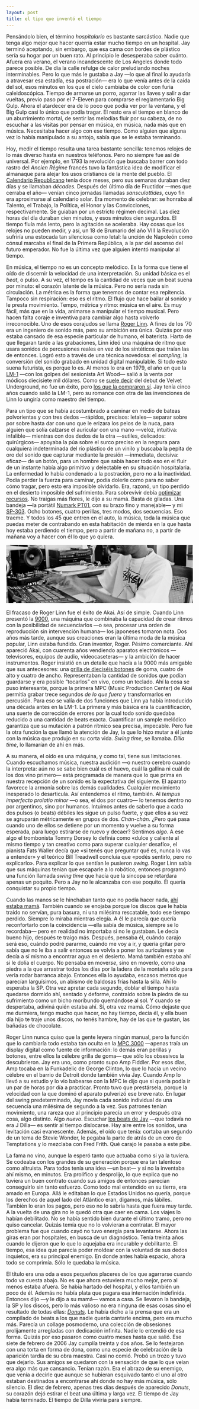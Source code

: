 ```yaml
---
layout: post
title: el tipo que inventó el tiempo
---
```


Pensándolo bien, el término *hospitalario* es bastante sarcástico. Nadie que tenga algo mejor que hacer querría estar mucho tiempo en un hospital. Jay terminó aceptando, sin embargo, que esa cama con bordes de plástico sería su hogar por un buen rato. Al principio le desesperaba saber cuánto. Afuera era verano, el verano incandescente de Los Angeles donde todo parece posible. De día la calle refulge de calor preludiando noches interminables. Pero lo que más le gustaba a Jay —lo que al final lo ayudaría a atravesar esa estadía, esa postración— era lo que venía antes de la caída del sol, esos minutos en los que el cielo cambiaba de color con furia caleidoscópica. Tiempo de armarse un porro, agarrar las llaves y salir a dar vueltas, previo paso por el 7-Eleven para comprarse el reglamentario Big Gulp. Ahora el atardecer era de lo poco que podía ver por la ventana, y el Big Gulp casi lo único que podía tragar. El resto era el tiempo en blanco de un aburrimiento mortal, de sentir las melodías fluir por su cabeza, de no escuchar a las visitas por pensar en música, en música, nada más que en música. Necesitaba hacer algo con ese tiempo. Como alguien que alguna vez lo había manipulado a su antojo, sabía que se le estaba terminando.

Hoy, medir el tiempo resulta una tarea bastante sencilla: tenemos relojes de lo más diverso hasta en nuestros teléfonos. Pero no siempre fue así de universal. Por ejemplo, en 1793 la revolución que buscaba barrer con todo rastro del *Ancien Régime* francés tuvo la fantástica idea de modificar el almanaque para alejar los usos cristianos de la mente del pueblo. El [Calendario Republicano](http://www.antique-horology.org/_Editorial/RepublicanCalendar/default.htm) tenía doce meses, pero sus semanas duraban diez días y se llamaban *décades*. Después del último día de Fructidor —mes que cerraba el año— venían cinco jornadas llamadas *sansculottides*, cuyo fin era aproximarse al calendario solar. Era momento de celebrar: se honraba al Talento, el Trabajo, la Política, el Honor y las Convicciones, respectivamente. Se guiaban por un estricto régimen decimal. Las diez horas del día duraban cien minutos, y esos minutos cien segundos. El tiempo fluía más lento, pero la agitación se aceleraba. Hay cosas que los relojes no pueden medir, y así, un 18 de Brumario del año VIII la Revolución sufriría una estocada tan silenciosa como letal: la unción de Napoleón como cónsul marcaba el final de la Primera República, a la par del ascenso del futuro emperador. No fue la última vez que alguien intentó manipular al tiempo.

En música, el tiempo no es un concepto melódico. Es la forma que tiene el oído de discernir la velocidad de una interpretación. Su unidad básica es el *beat*, o pulso. A su vez, el tempo es la cantidad de veces que un beat suena por minuto: el corazón latente de la música. Pero no sería nada sin circulación. La métrica es la forma que tenemos de contar esa repitencia. Tampoco sin respiración: eso es el ritmo. El flujo que hace bailar al sonido y le presta movimiento. Tempo, métrica y ritmo: música en el aire. Es muy fácil, más que en la vida, animarse a manipular el tiempo musical. Pero hacen falta coraje e inventiva para cambiar algo hasta volverlo irreconocible. Uno de esos corajudos se llama [Roger Linn](https://www.dazeddigital.com/artsandculture/article/21322/1/roger-linn-doctor-beat). A fines de los ’70 era un ingeniero de sonido más, pero su ambición era única. Quizás por eso estaba cansado de esa especie particular de humano, el baterista. Harto de que llegaran tarde a las grabaciones, Linn ideó una máquina de ritmo que usara sonidos de percusiones reales en vez de los sintéticos que traían las de entonces. Logró esto a través de una técnica novedosa: el *sampling*, la conversión del sonido grabado en unidad digital manipulable. Si todo esto suena futurista, es porque lo es. Al menos lo era en 1979, el año en que la [LM-1](https://www.polynominal.com/Roger-Linn-lm1/) —con los golpes del sesionista Art Wood— salió a la venta por módicos diecisiete mil dólares. Como se [suele decir](https://quoteinvestigator.com/2016/03/01/velvet/) del debut de Velvet Underground, no fue un éxito, pero [los que la compraron sí](https://reverb.com/news/prince-and-the-linn-lm-1). Jay tenía cinco años cuando salió la LM-1, pero su romance con otra de las invenciones de Linn lo ungiría como maestro del tiempo.

Para un tipo que se había acostumbrado a caminar en medio de bateas polvorientas y con tres dedos —rápidos, precisos: letales— separar sobre por sobre hasta dar con uno que le erizara los pelos de la nuca, para alguien que solía calzarse el auricular con una mano —veloz, intuitiva: infalible— mientras con dos dedos de la otra —sutiles, delicados: quirúrgicos— apoyaba la púa sobre el surco preciso en la negrura para cualquiera indeterminada del río plástico de un vinilo y buscaba la pepita de oro del sonido que capturar mediante la presión —inmediata, decisiva: eficaz— de un botón, para un hombre que sabía hacer todo eso en el fluir de un instante había algo primitivo y delectable en su situación hospitalaria. La enfermedad lo había condenado a la postración, pero no a la inactividad. Podía perder la fuerza para caminar, podía dolerle como para no saber cómo tragar, pero esto era imposible olvidarlo. Era, razonó, un tipo perdido en el desierto imposible del sufrimiento. Para sobrevivir debía [optimizar recursos](https://www.mpc-forums.com/viewtopic.php?p=400221). No traigas más flores, le dijo a su mamá. Basta de giladas. Una bandeja —la portátil [Numark PT01](https://www.numark.com/product/pt01), con su brazo fino y manejable— y mi [SP-303](https://www.boss.info/es-es/products/sp-303/). Ocho botones, cuatro perillas, tres modos, dos secuencias. Eso traeme. Y todos los 45 que entren en el auto, la música, toda la música que puedas meter de contrabando en esta habitación de mierda en la que hasta hoy estaba perdiendo el tiempo, pero a partir de mañana no, a partir de mañana voy a hacer con él lo que yo quiera.

![alt text](https://raw.githubusercontent.com/irigoin/irigoin.github.io/master/images/dilla.jpg "Workinonit")

El fracaso de Roger Linn fue el éxito de Akai. Así de simple. Cuando Linn presentó la [9000](https://www.muzines.co.uk/articles/linn-9000/12464), una máquina que combinaba la capacidad de crear ritmos con la posibilidad de secuenciarlos —o sea, procesar una orden de reproducción sin intervención humana— los japoneses tomaron nota. Dos años más tarde, aunque sus creaciones eran la última moda de la música popular, Linn estaba fundido. Gran inventor, Roger. Pésimo comerciante. Ahí apareció Akai, con cuarenta años vendiendo aparatos electrónicos —televisores, equipos de audio, videocaseteras— y la ambición de hacer instrumentos. Roger insistió en un detalle que hacía a la 9000 más amigable que sus antecesores: una [grilla de dieciséis botones](https://www.elektronauts.com/uploads/default/optimized/3X/9/0/9080905e174be6f4bbd95cface9a2d1552843d4d_2_690x434.JPG) de goma, cuatro de alto y cuatro de ancho. Representaban la cantidad de sonidos que podían guardarse y era posible “tocarlos” en vivo, como un teclado. Ahí la cosa se puso interesante, porque la primera MPC (Music Production Center) de Akai permitía grabar trece segundos *de lo que fuera* y transformarlos en percusión. Para eso se valía de dos funciones que Linn ya había introducido una década antes en la LM-1. La primera y más básica era la cuantificación, una suerte de corrección de errores por la cual todo sonido quedaba reducido a una cantidad de beats exacta. Cuantificar un sample melódico garantiza que su mutación a patrón rítmico sea precisa, impecable. Pero fue la otra función la que llamó la atención de Jay, la que lo hizo mutar a él junto con la música que produjo en su corta vida. *Swing time*, se llamaba. *Dilla time*, lo llamarían de ahí en más.

A su manera, el oído es una máquina, y como tal, tiene sus limitaciones. Cuando escuchamos música, nuestra audición —o nuestro cerebro cuando la interpreta: aún no se sabe bien cuál es el huevo, cuál la gallina ni cuál de los dos vino primero— está programada de manera que lo que prima en nuestra recepción de un sonido es la expectativa del siguiente. El aparato favorece la armonía sobre las demás cualidades. Cualquier movimiento inesperado lo desarticula. Así entendemos el ritmo, también. Al *tempus imperfecto prolatio minor* —o sea, el dos por cuatro— lo tenemos dentro no por argentinos, sino por humanos. Intuimos antes de saberlo que a cada dos pulsos (o beats) débiles les sigue un pulso fuerte, y que ellos a su vez se agruparán métricamente en grupos de dos. *Chán-chán*. ¿Pero qué pasa cuando uno de ellos se detiene por un momento y vuelve a su forma esperada, para luego estirarse de nuevo y decaer? Sentimos *algo*. A ese algo el trombonista Tommy Dorsey lo definía como «dulce y caliente al mismo tiempo y tan creativo como para superar cualquier desafío», el pianista Fats Waller decía que «si tenés que preguntar qué es, nunca lo vas a entender» y el teórico Bill Treadwell concluía que «podés sentirlo, pero no explicarlo». Para explicar lo que sentían le pusieron *swing*. Roger Linn sabía que sus máquinas tenían que escaparle a lo robótico, entonces programó una función llamada *swing time* que hacía que la síncopa se retardara apenas un poquito. Pero a Jay no le alcanzaba con ese poquito. Él quería conquistar su propio tiempo.

Cuando las manos se le hinchaban tanto que no podía hacer nada, [ahí estaba mamá](https://www.13newsnow.com/article/entertainment/music/jay-dees-last-days-serious-illness-couldnt-stop-drive-to-make-music/291-515722295). También cuando se enojaba porque los discos que le había traído no servían, pura basura, ni una milésima rescatable, todo ese tiempo perdido. Siempre lo miraba mientras elegía. A él le parecía que quería reconfortarlo con la coincidencia —ella sabía de música, siempre se lo recordaba— pero en realidad no importaba si no le gustaban. Le decía bueno hijo, después te traigo más. Después, pensaba él, cuándo carajo será eso, cuándo podré pararme, cuándo me voy a ir, y quería gritar pero sabía que no le iba a salir entonces se volvía a poner los auriculares y se decía a sí mismo a encontrar agua en el desierto. Mamá también estaba ahí si le dolía el cuerpo. No pensaba en mover*se*, sino en mover*lo*, como una piedra a la que arrastrar todos los días por la ladera de la montaña sólo para verla rodar barranca abajo. Entonces ella lo ayudaba, escasos metros que parecían larguísimos, un abismo de baldosas frías hasta la silla. Ahí lo esperaba la SP. Otra vez apretar cada segundo, doblar el tiempo hasta quedarse dormido ahí, sentado y deforme, contraído sobre la piedra de su sufrimiento como un bicho moribundo quemándose al sol. Y cuando se despertaba, adiviná quién estaba ahí. Sí, otra vez mamá. Cómo dejaste que me durmiera, tengo mucho que hacer, no hay tiempo, decía él, y ella buen día hijo te traje unos discos, no tenés hambre, hay de las que te gustan, las bañadas de chocolate.

Roger Linn nunca quiso que la gente leyera ningún manual, pero la función que lo cambiaría todo estaba tan oculta en la [MPC 3000](https://www.vintagesynth.com/akai/mpc3000) —apenas traía un display digital como fuente de información: lo demás eran perillas y botones, entre ellos la célebre grilla de goma— que sólo los obsesivos la descubrieron. Jay era uno, como pronto supo Amp Fiddler. Por esos días, Amp tocaba en la Funkadelic de George Clinton, lo que lo hacía un vecino célebre en el barrio de Detroit donde también vivía Jay. Cuando Amp lo llevó a su estudio y lo vio babearse con la MPC le dijo que si quería podía ir un par de horas por día a practicar. Pronto tuvo que prestársela, porque la velocidad con la que dominó el aparato pulverizó ese breve rato. En lugar del swing predeterminado, Jay movía cada sonido individual de una secuencia una milésima de segundo a la vez. Sus patrones tenían movimiento, una rareza que al principio parecía un error y después otra cosa, algo distinto. Algo *nuevo*. Escuchar [los beats de Jay](https://youtu.be/LDPyQP34-2Y) —que todavía no era J Dilla— es sentir al tiempo dislocarse. Hay aire entre los sonidos, una levitación casi evanescente. Además, el oído que tenía: cortaba un segundo de un tema de Stevie Wonder, le pegaba la parte de atrás de un coro de Temptations y lo mezclaba con Fred Frith. Qué carajo le pasaba a este pibe.

La fama no vino, aunque la esperó tanto que actuaba como si ya la tuviera. Se codeaba con los grandes de su generación porque era tan talentoso como altruista. Para todos tenía una idea —un beat— y si no la inventaba ahí mismo, en minutos. Era prolífico y desprolijo, lo que explica que no tuviera un buen contrato cuando sus amigos de entonces parecían conseguirlo sin tanto esfuerzo. Como todo mal entendido en su tierra, era amado en Europa. Allá le editaban lo que Estados Unidos no quería, porque los derechos de aquel lado del Atlántico eran, digamos, más lábiles. También lo eran los pagos, pero eso no lo sabría hasta que fuera muy tarde. A la vuelta de una gira no le quedó otra que caer en cama. Los viajes lo habían debilitado. No se había sentido bien durante el último tramo, pero no quiso cancelar. Quizás temía que no lo volvieran a contratar. El mayor problema fue que cuando cayó no tuvo energía para levantarse. Ahora las giras eran por hospitales, en busca de un diagnóstico. Tenía treinta años cuando le dijeron que lo que lo aquejaba era incurable y debilitante. El tiempo, esa idea que parecía poder moldear con la voluntad de sus dedos inquietos, era su principal enemigo. En donde antes había espacio, ahora todo se comprimía. Sólo le quedaba la música.

El título era una oda a esos pequeños placeres de los que agarrarse cuando todo va cuesta abajo. No es que ahora estuviera mucho mejor, pero al menos estaba afuera. Se había hartado del hospital, y ellos también un poco de él. Además no había plata que pagara esa internación indefinida. Entonces dijo —y le dijo a su mamá— vamos a casa. Se llevaron la bandeja, la SP y los discos, pero lo más valioso no era ninguna de esas cosas sino el resultado de todas ellas: *[Donuts](https://demidiscoteca.cc/post/129211885622/j-dilla-donuts-stones-throw-2006-320-kbps-105)*. Le había dicho a la prensa que era un compilado de beats a los que nadie quería cantarle encima, pero era mucho más. Parecía un collage posmoderno, una colección de obsesiones prolijamente arregladas con dedicación infinita. Nadie lo entendió de esa forma. Quizás por eso pasaron como cuatro meses hasta que salió. Ese siete de febrero de 2006 Jay cumplía treinta y dos años. Se lo festejaron con una torta en forma de dona, como una especie de celebración de la aparición tardía de su obra maestra. Casi no comió. Probó un trozo y tuvo que dejarlo. Sus amigos se quedaron con la sensación de que lo que veían era algo más que cansancio. Tenían razón. Era el abrazo de su enemigo, que venía a decirle que aunque se hubieran esquivado tanto el uno al otro estaban destinados a encontrarse ahí donde no hay más música, sólo silencio. El diez de febrero, apenas tres días después de aparecido *Donuts*, su corazón dejó estirar el beat una última y larga vez. El tiempo de Jay había terminado. El tiempo de Dilla viviría para siempre.
